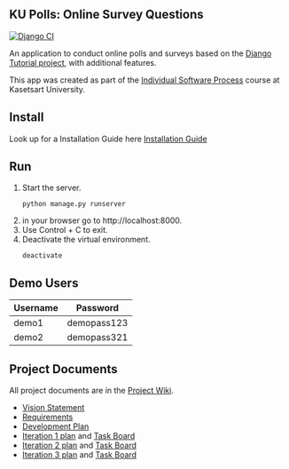 ## KU Polls: Online Survey Questions 
[![Django CI](https://github.com/Nuafah/ku-polls/actions/workflows/django.yml/badge.svg)](https://github.com/Nuafah/ku-polls/actions/workflows/django.yml)

An application to conduct online polls and surveys based
on the [Django Tutorial project][django-tutorial], with
additional features.

This app was created as part of the [Individual Software Process](
https://cpske.github.io/ISP) course at Kasetsart University.

## Install
Look up for a Installation Guide here [Installation Guide](Installation.md)

## Run

1. Start the server.
    ```
    python manage.py runserver
    ```
2. in your browser go to http://localhost:8000.
3. Use Control + C to exit.
4. Deactivate the virtual environment. 
   ```
   deactivate
   ```
   



## Demo Users
| Username  | Password    |
|-----------|-------------|
|   demo1   | demopass123 |
|   demo2   | demopass321 |

## Project Documents

All project documents are in the [Project Wiki](../../wiki/Home).

- [Vision Statement](../../wiki/Vision%20Statement)
- [Requirements](../../wiki/Requirements)
- [Development Plan](../../wiki/Development%20Plan)
- [Iteration 1 plan](../../wiki/Iteration%201%20plan) and [Task Board](https://github.com/users/Nuafah/projects/1/views/1)
- [Iteration 2 plan](../../wiki/Iteration%202%20plan) and [Task Board](https://github.com/users/Nuafah/projects/1/views/3)
- [Iteration 3 plan](../../wiki/Iteration%203%20Plan) and [Task Board](https://github.com/users/Nuafah/projects/1/views/4)

[django-tutorial]: https://docs.djangoproject.com/en/4.1/intro/tutorial01/
